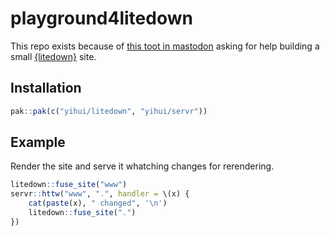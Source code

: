 # playground4litedown

This repo exists because of [this toot in
mastodon](https://mastodon.social/@defuneste@fosstodon.org/113398806612007032)
asking for help building a small
[{litedown}](https://github.com/yihui/litedown) site.

## Installation

``` r
pak::pak(c("yihui/litedown", "yihui/servr"))
```

## Example

Render the site and serve it whatching changes for rerendering.

``` r
litedown::fuse_site("www")
servr::httw("www", ".", handler = \(x) {
    cat(paste(x), " changed", '\n')
    litedown::fuse_site(".")
})
```
